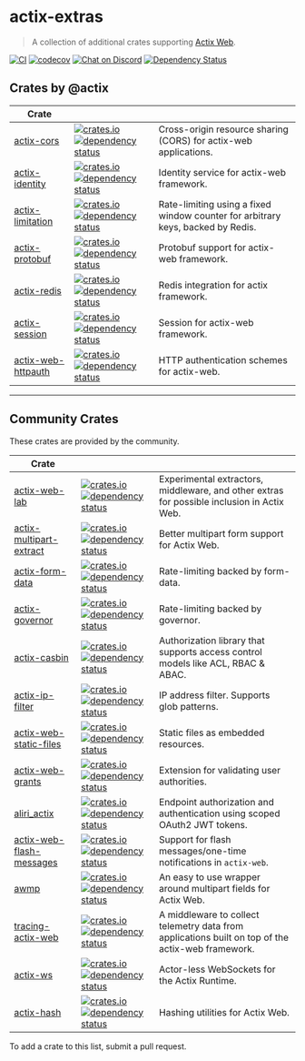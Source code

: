 # actix-extras

> A collection of additional crates supporting [Actix Web].

[![CI](https://github.com/actix/actix-extras/actions/workflows/ci.yml/badge.svg)](https://github.com/actix/actix-extras/actions/workflows/ci.yml)
[![codecov](https://codecov.io/gh/actix/actix-extras/branch/master/graph/badge.svg)](https://codecov.io/gh/actix/actix-extras)
[![Chat on Discord](https://img.shields.io/discord/771444961383153695?label=chat&logo=discord)](https://discord.gg/5Ux4QGChWc)
[![Dependency Status](https://deps.rs/repo/github/actix/actix-extras/status.svg)](https://deps.rs/repo/github/actix/actix-extras)

## Crates by @actix

| Crate                |                                                                                                                                                                                                                                                                |                                                                                 |
| -------------------- | -------------------------------------------------------------------------------------------------------------------------------------------------------------------------------------------------------------------------------------------------------------- | ------------------------------------------------------------------------------- |
| [actix-cors]         | [![crates.io](https://img.shields.io/crates/v/actix-cors?label=latest)](https://crates.io/crates/actix-cors) [![dependency status](https://deps.rs/crate/actix-cors/0.6.1/status.svg)](https://deps.rs/crate/actix-cors/0.6.1)                                 | Cross-origin resource sharing (CORS) for actix-web applications.                |
| [actix-identity]     | [![crates.io](https://img.shields.io/crates/v/actix-identity?label=latest)](https://crates.io/crates/actix-identity) [![dependency status](https://deps.rs/crate/actix-identity/0.4.0/status.svg)](https://deps.rs/crate/actix-identity/0.4.0)                 | Identity service for actix-web framework.                                       |
| [actix-limitation]   | [![crates.io](https://img.shields.io/crates/v/actix-limitation?label=latest)](https://crates.io/crates/actix-limitation) [![dependency status](https://deps.rs/crate/actix-limitation/0.2.0/status.svg)](https://deps.rs/crate/actix-limitation/0.2.0)         | Rate-limiting using a fixed window counter for arbitrary keys, backed by Redis. |
| [actix-protobuf]     | [![crates.io](https://img.shields.io/crates/v/actix-protobuf?label=latest)](https://crates.io/crates/actix-protobuf) [![dependency status](https://deps.rs/crate/actix-protobuf/0.7.0/status.svg)](https://deps.rs/crate/actix-protobuf/0.7.0)                 | Protobuf support for actix-web framework.                                       |
| [actix-redis]        | [![crates.io](https://img.shields.io/crates/v/actix-redis?label=latest)](https://crates.io/crates/actix-redis) [![dependency status](https://deps.rs/crate/actix-redis/0.11.0/status.svg)](https://deps.rs/crate/actix-redis/0.11.0)                           | Redis integration for actix framework.                                          |
| [actix-session]      | [![crates.io](https://img.shields.io/crates/v/actix-session?label=latest)](https://crates.io/crates/actix-session) [![dependency status](https://deps.rs/crate/actix-session/0.6.0/status.svg)](https://deps.rs/crate/actix-session/0.6.0)                     | Session for actix-web framework.                                                |
| [actix-web-httpauth] | [![crates.io](https://img.shields.io/crates/v/actix-web-httpauth?label=latest)](https://crates.io/crates/actix-web-httpauth) [![dependency status](https://deps.rs/crate/actix-web-httpauth/0.6.0/status.svg)](https://deps.rs/crate/actix-web-httpauth/0.6.0) | HTTP authentication schemes for actix-web.                                      |

---

## Community Crates

These crates are provided by the community.

| Crate                      |                                                                                                                                                                                                                                                               |                                                                                                   |
| -------------------------- | ------------------------------------------------------------------------------------------------------------------------------------------------------------------------------------------------------------------------------------------------------------- | ------------------------------------------------------------------------------------------------- |
| [actix-web-lab]            | [![crates.io](https://img.shields.io/crates/v/actix-web-lab?label=latest)](actix-web-lab) [![dependency status](https://deps.rs/crate/actix-web-lab/0.16.4/status.svg)](https://deps.rs/crate/actix-web-lab/0.16.4)                                           | Experimental extractors, middleware, and other extras for possible inclusion in Actix Web.        |
| [actix-multipart-extract]  | [![crates.io](https://img.shields.io/crates/v/actix-multipart-extract?label=latest)](actix-multipart-extract) [![dependency status](https://deps.rs/crate/actix-multipart-extract/0.1.4/status.svg)](https://deps.rs/crate/actix-multipart-extract/0.1.4)     | Better multipart form support for Actix Web.                                                      |
| [actix-form-data]          | [![crates.io](https://img.shields.io/crates/v/actix-form-data?label=latest)](actix-form-data) [![dependency status](https://deps.rs/crate/actix-form-data/0.6.2/status.svg)](https://deps.rs/crate/actix-form-data/0.6.2)                                     | Rate-limiting backed by form-data.                                                                |
| [actix-governor]           | [![crates.io](https://img.shields.io/crates/v/actix-governor?label=latest)](actix-governor) [![dependency status](https://deps.rs/crate/actix-governor/0.3.0/status.svg)](https://deps.rs/crate/actix-governor/0.3.0)                                         | Rate-limiting backed by governor.                                                                 |
| [actix-casbin]             | [![crates.io](https://img.shields.io/crates/v/actix-casbin?label=latest)](actix-casbin) [![dependency status](https://deps.rs/crate/actix-casbin/0.4.2/status.svg)](https://deps.rs/crate/actix-casbin/0.4.2)                                                 | Authorization library that supports access control models like ACL, RBAC & ABAC.                  |
| [actix-ip-filter]          | [![crates.io](https://img.shields.io/crates/v/actix-ip-filter?label=latest)](actix-ip-filter) [![dependency status](https://deps.rs/crate/actix-ip-filter/0.3.1/status.svg)](https://deps.rs/crate/actix-ip-filter/0.3.1)                                     | IP address filter. Supports glob patterns.                                                        |
| [actix-web-static-files]   | [![crates.io](https://img.shields.io/crates/v/actix-web-static-files?label=latest)](actix-web-static-files) [![dependency status](https://deps.rs/crate/actix-web-static-files/4.0.0/status.svg)](https://deps.rs/crate/actix-web-static-files/4.0.0)         | Static files as embedded resources.                                                               |
| [actix-web-grants]         | [![crates.io](https://img.shields.io/crates/v/actix-web-grants?label=latest)](actix-web-grants) [![dependency status](https://deps.rs/crate/actix-web-grants/3.0.1/status.svg)](https://deps.rs/crate/actix-web-grants/3.0.1)                                 | Extension for validating user authorities.                                                        |
| [aliri_actix]              | [![crates.io](https://img.shields.io/crates/v/aliri_actix?label=latest)](aliri_actix) [![dependency status](https://deps.rs/crate/aliri_actix/0.7.0/status.svg)](https://deps.rs/crate/aliri_actix/0.7.0)                                                     | Endpoint authorization and authentication using scoped OAuth2 JWT tokens.                         |
| [actix-web-flash-messages] | [![crates.io](https://img.shields.io/crates/v/actix-web-flash-messages?label=latest)](actix-web-flash-messages) [![dependency status](https://deps.rs/crate/actix-web-flash-messages/0.4.1/status.svg)](https://deps.rs/crate/actix-web-flash-messages/0.4.1) | Support for flash messages/one-time notifications in `actix-web`.                                 |
| [awmp]                     | [![crates.io](https://img.shields.io/crates/v/awmp?label=latest)](awmp) [![dependency status](https://deps.rs/crate/awmp/0.8.1/status.svg)](https://deps.rs/crate/awmp/0.8.1)                                                                                 | An easy to use wrapper around multipart fields for Actix Web.                                     |
| [tracing-actix-web]        | [![crates.io](https://img.shields.io/crates/v/tracing-actix-web?label=latest)](tracing-actix-web) [![dependency status](https://deps.rs/crate/tracing-actix-web/0.6.0/status.svg)](https://deps.rs/crate/tracing-actix-web/0.6.0)                             | A middleware to collect telemetry data from applications built on top of the actix-web framework. |
| [actix-ws]                 | [![crates.io](https://img.shields.io/crates/v/actix-ws?label=latest)](actix-ws) [![dependency status](https://deps.rs/crate/actix-ws/0.2.5/status.svg)](https://deps.rs/crate/actix-ws/0.2.5)                                                                 | Actor-less WebSockets for the Actix Runtime.                                                      |
| [actix-hash]               | [![crates.io](https://img.shields.io/crates/v/actix-hash?label=latest)](actix-hash) [![dependency status](https://deps.rs/crate/actix-hash/0.4.0/status.svg)](https://deps.rs/crate/actix-hash/0.4.0)                                                         | Hashing utilities for Actix Web.                                                                  |

To add a crate to this list, submit a pull request.

<!-- REFERENCES -->

[actix]: https://github.com/actix/actix
[actix web]: https://github.com/actix/actix-web
[actix-extras]: https://github.com/actix/actix-extras
[actix-cors]: ./actix-cors
[actix-identity]: ./actix-identity
[actix-limitation]: ./actix-limitation
[actix-protobuf]: ./actix-protobuf
[actix-redis]: ./actix-redis
[actix-session]: ./actix-session
[actix-web-httpauth]: ./actix-web-httpauth
[actix-web-lab]: https://crates.io/crates/actix-web-lab
[actix-multipart-extract]: https://crates.io/crates/actix-multipart-extract
[actix-form-data]: https://crates.io/crates/actix-form-data
[actix-casbin]: https://crates.io/crates/actix-casbin
[actix-ip-filter]: https://crates.io/crates/actix-ip-filter
[actix-web-static-files]: https://crates.io/crates/actix-web-static-files
[actix-web-grants]: https://crates.io/crates/actix-web-grants
[actix-web-flash-messages]: https://crates.io/crates/actix-web-flash-messages
[actix-governor]: https://crates.io/crates/actix-governor
[aliri_actix]: https://crates.io/crates/aliri_actix
[awmp]: https://crates.io/crates/awmp
[tracing-actix-web]: https://crates.io/crates/tracing-actix-web
[actix-ws]: https://crates.io/crates/actix-ws
[actix-hash]: https://crates.io/crates/actix-hash
